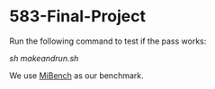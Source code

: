 # 583-Final-Project

Run the following command to test if the pass works:

*sh makeandrun.sh*

We use [MiBench](https://github.com/embecosm/mibench) as our benchmark.